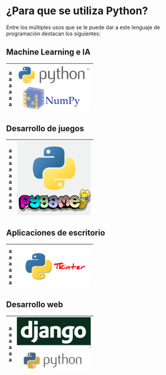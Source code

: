 # ¿Para que se utiliza Python?

Entre los múltiples usos que se le puede dar a este lenguaje de programación destacan los siguientes:

## Machine Learning e IA

|<div> a <br> a <br> a <br> a <br> a <br> a </div>| <img width="200" src="./images/python-numpy.png" alt="Python-numpy">|
|---|---|

## Desarrollo de juegos

|<div> a <br> a <br> a <br> a <br> a <br> a <br> a <br> a <br> a <br> a </div>| <img width="200" src="./images/python-pygame.png" alt="Python-pygame">|
|---|---|

## Aplicaciones de escritorio

|<div> a <br> a <br> a <br> a <br> a <br> a </div>| <img width="200" src="./images/python-tkinter.jpg" alt="Python-tkinter">|
|---|---|

## Desarrollo web

|<div>  a <br> a <br> a <br> a <br> a <br> a </div>| <img width="200" src="./images/python-django.png" alt="Python-django">|
|---|---|